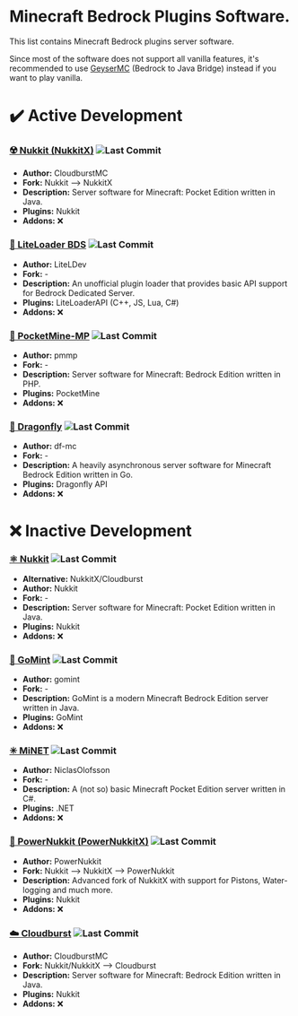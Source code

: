 # Minecraft Bedrock Plugins Software.
This list contains Minecraft Bedrock plugins server software.

Since most of the software does not support all vanilla features, it's recommended to use [GeyserMC](/OTHERS.md#-geysermc) (Bedrock to Java Bridge) instead if you want to play vanilla.

# ✔️ Active Development
### [☢️ Nukkit (NukkitX)](https://github.com/CloudburstMC/Nukkit) ![Last Commit](https://img.shields.io/github/last-commit/CloudburstMC/Nukkit?style=flat-square)
- **Author:** CloudburstMC
- **Fork:** Nukkit --> NukkitX
- **Description:** Server software for Minecraft: Pocket Edition written in Java.
- **Plugins:** Nukkit
- **Addons:** ❌

### [💨 LiteLoader BDS](https://github.com/LiteLDev/LiteLoaderBDS) ![Last Commit](https://img.shields.io/github/last-commit/LiteLDev/LiteLoaderBDS?style=flat-square)
- **Author:** LiteLDev
- **Fork:** -
- **Description:** An unofficial plugin loader that provides basic API support for Bedrock Dedicated Server.
- **Plugins:** LiteLoaderAPI (C++, JS, Lua, C#)
- **Addons:** ❌

### [💠 PocketMine-MP](https://github.com/pmmp/PocketMine-MP) ![Last Commit](https://img.shields.io/github/last-commit/pmmp/PocketMine-MP?style=flat-square)
- **Author:** pmmp
- **Fork:** -
- **Description:** Server software for Minecraft: Bedrock Edition written in PHP.
- **Plugins:** PocketMine
- **Addons:** ❌

### [🦋 Dragonfly](https://github.com/df-mc/dragonfly) ![Last Commit](https://img.shields.io/github/last-commit/df-mc/dragonfly?style=flat-square)
- **Author:** df-mc
- **Fork:** -
- **Description:** A heavily asynchronous server software for Minecraft Bedrock Edition written in Go.
- **Plugins:** Dragonfly API
- **Addons:** ❌

# ❌ Inactive Development
### [⚛️ Nukkit](https://github.com/Nukkit/Nukkit) ![Last Commit](https://img.shields.io/github/last-commit/Nukkit/Nukkit?style=flat-square)
- **Alternative:** NukkitX/Cloudburst
- **Author:** Nukkit
- **Fork:** -
- **Description:** Server software for Minecraft: Pocket Edition written in Java.
- **Plugins:** Nukkit
- **Addons:** ❌

### [🍃 GoMint](https://github.com/gomint/gomint) ![Last Commit](https://img.shields.io/github/last-commit/gomint/gomint?style=flat-square)
- **Author:** gomint
- **Fork:** -
- **Description:** GoMint is a modern Minecraft Bedrock Edition server written in Java.
- **Plugins:** GoMint
- **Addons:** ❌

### [✳ MiNET](https://github.com/NiclasOlofsson/MiNET) ![Last Commit](https://img.shields.io/github/last-commit/NiclasOlofsson/MiNET?style=flat-square)
- **Author:** NiclasOlofsson
- **Fork:** -
- **Description:** A (not so) basic Minecraft Pocket Edition server written in C#.
- **Plugins:** .NET
- **Addons:** ❌

### [🔴 PowerNukkit (PowerNukkitX)](https://powernukkit.org/) ![Last Commit](https://img.shields.io/github/last-commit/PowerNukkit/PowerNukkitX?style=flat-square)
- **Author:** PowerNukkit
- **Fork:** Nukkit --> NukkitX --> PowerNukkit
- **Description:** Advanced fork of NukkitX with support for Pistons, Water-logging and much more.
- **Plugins:** Nukkit
- **Addons:** ❌

### [☁️ Cloudburst](https://github.com/CloudburstMC/Server) ![Last Commit](https://img.shields.io/github/last-commit/CloudburstMC/Server?style=flat-square)
- **Author:** CloudburstMC
- **Fork:** Nukkit/NukkitX --> Cloudburst
- **Description:** Server software for Minecraft: Bedrock Edition written in Java.
- **Plugins:** Nukkit
- **Addons:** ❌
